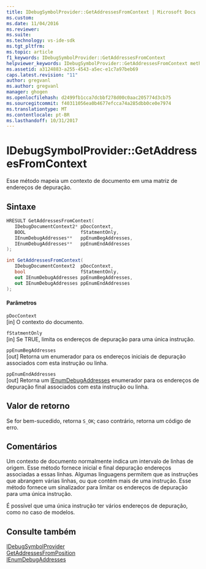 ```yaml
---
title: IDebugSymbolProvider::GetAddressesFromContext | Microsoft Docs
ms.custom: 
ms.date: 11/04/2016
ms.reviewer: 
ms.suite: 
ms.technology: vs-ide-sdk
ms.tgt_pltfrm: 
ms.topic: article
f1_keywords: IDebugSymbolProvider::GetAddressesFromContext
helpviewer_keywords: IDebugSymbolProvider::GetAddressesFromContext method
ms.assetid: a3124883-a255-4543-a5ec-e1c7a97beb69
caps.latest.revision: "11"
author: gregvanl
ms.author: gregvanl
manager: ghogen
ms.openlocfilehash: d2499fb1cca7dcbbf278d00c0aac205774d3cb75
ms.sourcegitcommit: f40311056ea0b4677efcca74a285dbb0ce0e7974
ms.translationtype: MT
ms.contentlocale: pt-BR
ms.lasthandoff: 10/31/2017
---
```

# <a name="idebugsymbolprovidergetaddressesfromcontext"></a>IDebugSymbolProvider::GetAddressesFromContext
Esse método mapeia um contexto de documento em uma matriz de endereços de depuração.  
  
## <a name="syntax"></a>Sintaxe  
  
```cpp  
HRESULT GetAddressesFromContext(   
   IDebugDocumentContext2* pDocContext,  
   BOOL                    fStatmentOnly,  
   IEnumDebugAddresses**   ppEnumBegAddresses,  
   IEnumDebugAddresses**   ppEnumEndAddresses  
);  
```  
  
```csharp  
int GetAddressesFromContext(  
   IDebugDocumentContext2  pDocContext,  
   bool                    fStatmentOnly,  
   out IEnumDebugAddresses ppEnumBegAddresses,  
   out IEnumDebugAddresses ppEnumEndAddresses  
);  
```  
  
#### <a name="parameters"></a>Parâmetros  
 `pDocContext`  
 [in] O contexto do documento.  
  
 `fStatmentOnly`  
 [in] Se TRUE, limita os endereços de depuração para uma única instrução.  
  
 `ppEnumBegAddresses`  
 [out] Retorna um enumerador para os endereços iniciais de depuração associados com esta instrução ou linha.  
  
 `ppEnumEndAddresses`  
 [out] Retorna um [IEnumDebugAddresses](../../../extensibility/debugger/reference/ienumdebugaddresses.md) enumerador para os endereços de depuração final associados com esta instrução ou linha.  
  
## <a name="return-value"></a>Valor de retorno  
 Se for bem-sucedido, retorna `S_OK`; caso contrário, retorna um código de erro.  
  
## <a name="remarks"></a>Comentários  
 Um contexto de documento normalmente indica um intervalo de linhas de origem. Esse método fornece inicial e final depuração endereços associadas a essas linhas. Algumas linguagens permitem que as instruções que abrangem várias linhas, ou que contém mais de uma instrução. Esse método fornece um sinalizador para limitar os endereços de depuração para uma única instrução.  
  
 É possível que uma única instrução ter vários endereços de depuração, como no caso de modelos.  
  
## <a name="see-also"></a>Consulte também  
 [IDebugSymbolProvider](../../../extensibility/debugger/reference/idebugsymbolprovider.md)   
 [GetAddressesFromPosition](../../../extensibility/debugger/reference/idebugsymbolprovider-getaddressesfromposition.md)   
 [IEnumDebugAddresses](../../../extensibility/debugger/reference/ienumdebugaddresses.md)